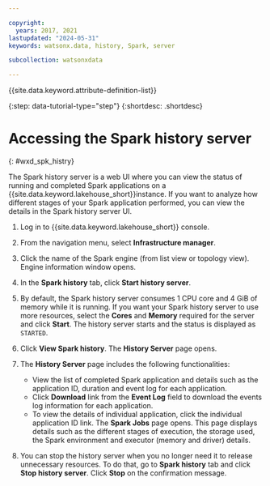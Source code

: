 ```yaml
---

copyright:
  years: 2017, 2021
lastupdated: "2024-05-31"
keywords: watsonx.data, history, Spark, server

subcollection: watsonxdata

---
```



{{site.data.keyword.attribute-definition-list}}


{:step: data-tutorial-type="step"}
{:shortdesc: .shortdesc}


# Accessing the Spark history server
{: #wxd_spk_histry}

The Spark history server is a web UI where you can view the status of running and completed Spark applications on a {{site.data.keyword.lakehouse_short}}instance. If you want to analyze how different stages of your Spark application performed, you can view the details in the Spark history server UI.


1. Log in to {{site.data.keyword.lakehouse_short}} console.
2. From the navigation menu, select **Infrastructure manager**.
1. Click the name of the Spark engine (from list view or topology view). Engine information window opens.
2. In the **Spark history** tab, click **Start history server**.
3. By default, the Spark history server consumes 1 CPU core and 4 GiB of memory while it is running. If you want your Spark history server to use more resources, select the **Cores** and **Memory** required for the server and click **Start**. The history server starts and the status is displayed as `STARTED`.
3. Click **View Spark history**. The **History Server** page opens.
4. The **History Server** page includes the following functionalities:

    * View the list of completed Spark application and details such as the application ID, duration and event log for each application.
    * Click **Download** link from the **Event Log** field to download the events log information for each application.
    * To view the details of individual application, click the individual application ID link. The **Spark Jobs** page opens. This page displays details such as the different stages of execution, the storage used, the Spark environment and executor (memory and driver) details.

5. You can stop the history server when you no longer need it to release unnecessary resources. To do that, go to **Spark history** tab and click **Stop history server**. Click **Stop** on the confirmation message.
